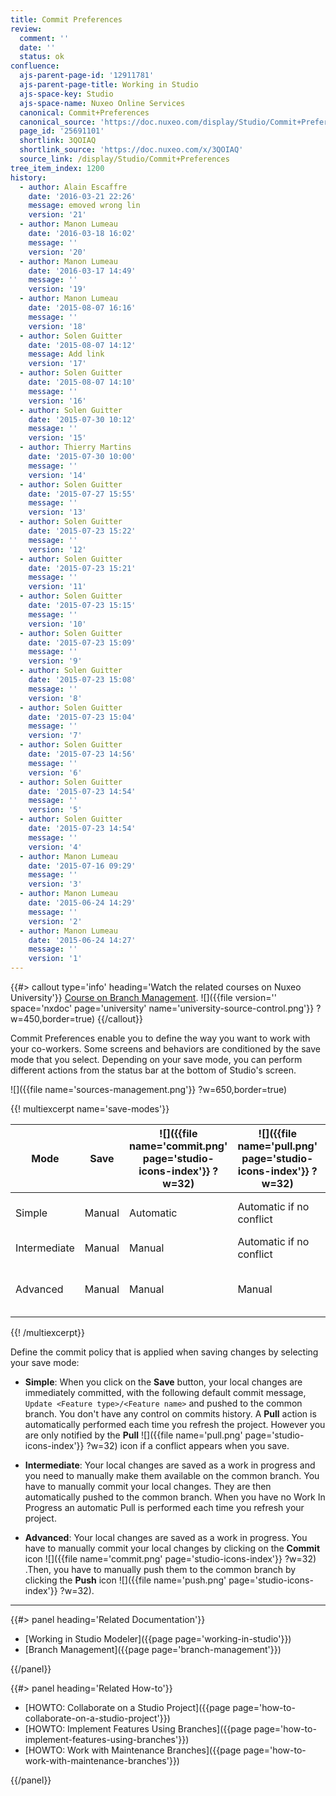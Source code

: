 ```yaml
---
title: Commit Preferences
review:
  comment: ''
  date: ''
  status: ok
confluence:
  ajs-parent-page-id: '12911781'
  ajs-parent-page-title: Working in Studio
  ajs-space-key: Studio
  ajs-space-name: Nuxeo Online Services
  canonical: Commit+Preferences
  canonical_source: 'https://doc.nuxeo.com/display/Studio/Commit+Preferences'
  page_id: '25691101'
  shortlink: 3QOIAQ
  shortlink_source: 'https://doc.nuxeo.com/x/3QOIAQ'
  source_link: /display/Studio/Commit+Preferences
tree_item_index: 1200
history:
  - author: Alain Escaffre
    date: '2016-03-21 22:26'
    message: emoved wrong lin
    version: '21'
  - author: Manon Lumeau
    date: '2016-03-18 16:02'
    message: ''
    version: '20'
  - author: Manon Lumeau
    date: '2016-03-17 14:49'
    message: ''
    version: '19'
  - author: Manon Lumeau
    date: '2015-08-07 16:16'
    message: ''
    version: '18'
  - author: Solen Guitter
    date: '2015-08-07 14:12'
    message: Add link
    version: '17'
  - author: Solen Guitter
    date: '2015-08-07 14:10'
    message: ''
    version: '16'
  - author: Solen Guitter
    date: '2015-07-30 10:12'
    message: ''
    version: '15'
  - author: Thierry Martins
    date: '2015-07-30 10:00'
    message: ''
    version: '14'
  - author: Solen Guitter
    date: '2015-07-27 15:55'
    message: ''
    version: '13'
  - author: Solen Guitter
    date: '2015-07-23 15:22'
    message: ''
    version: '12'
  - author: Solen Guitter
    date: '2015-07-23 15:21'
    message: ''
    version: '11'
  - author: Solen Guitter
    date: '2015-07-23 15:15'
    message: ''
    version: '10'
  - author: Solen Guitter
    date: '2015-07-23 15:09'
    message: ''
    version: '9'
  - author: Solen Guitter
    date: '2015-07-23 15:08'
    message: ''
    version: '8'
  - author: Solen Guitter
    date: '2015-07-23 15:04'
    message: ''
    version: '7'
  - author: Solen Guitter
    date: '2015-07-23 14:56'
    message: ''
    version: '6'
  - author: Solen Guitter
    date: '2015-07-23 14:54'
    message: ''
    version: '5'
  - author: Solen Guitter
    date: '2015-07-23 14:54'
    message: ''
    version: '4'
  - author: Manon Lumeau
    date: '2015-07-16 09:29'
    message: ''
    version: '3'
  - author: Manon Lumeau
    date: '2015-06-24 14:29'
    message: ''
    version: '2'
  - author: Manon Lumeau
    date: '2015-06-24 14:27'
    message: ''
    version: '1'
---
```


{{#> callout type='info' heading='Watch the related courses on Nuxeo University'}}
[Course on Branch Management](https://university.nuxeo.com/learn/public/course/view/elearning/62/understanding-nuxeo-studios-source-control-mechanism).
![]({{file version='' space='nxdoc' page='university' name='university-source-control.png'}} ?w=450,border=true)
{{/callout}}

Commit Preferences enable you to define the way you want to work with your co-workers. Some screens and behaviors are conditioned by the save mode that you select. Depending on your save mode, you can perform different actions from the status bar at the bottom of Studio's screen.

![]({{file name='sources-management.png'}} ?w=650,border=true)

{{! multiexcerpt name='save-modes'}}

| Mode         | Save   | ![]({{file name='commit.png' page='studio-icons-index'}} ?w=32) | ![]({{file name='pull.png' page='studio-icons-index'}} ?w=32) | ![]({{file name='push.png' page='studio-icons-index'}} ?w=32) | Recommended for                                    |
| ------------ | ------ | --------------------------------------------------------------- | ------------------------------------------------------------- | ------------------------------------------------------------- | -------------------------------------------------- |
| Simple       | Manual | Automatic                                                       | Automatic if no conflict                                      | Automatic                                                     | Testing or single development                      |
| Intermediate | Manual | Manual                                                          | Automatic if no conflict                                      | Automatic                                                     | Developers                                         |
| Advanced     | Manual | Manual                                                          | Manual                                                        | Manual                                                        | Developers familiar with revision control concepts |

{{! /multiexcerpt}}

Define the commit policy that is applied when saving changes by selecting your save mode:

- **Simple**: When you click on the **Save** button, your local changes are immediately committed, with the following default commit message, `Update <Feature type>/<Feature name>` and pushed to the common branch. You don't have any control on commits history. A **Pull** action is automatically performed each time you refresh the project. However you are only notified by the **Pull** ![]({{file name='pull.png' page='studio-icons-index'}} ?w=32) icon if a conflict appears when you save.

- **Intermediate**: Your local changes are saved as a work in progress and you need to manually make them available on the common branch. You have to manually commit your local changes. They are then automatically pushed to the common branch. When you have no Work In Progress an automatic Pull is performed each time you refresh your project.

- **Advanced**: Your local changes are saved as a work in progress. You have to manually commit your local changes by clicking on the **Commit** icon ![]({{file name='commit.png' page='studio-icons-index'}} ?w=32) .Then, you have to manually push them to the common branch by clicking the **Push** icon ![]({{file name='push.png' page='studio-icons-index'}} ?w=32).

* * *

<div class="row" data-equalizer data-equalize-on="medium"><div class="column medium-6">{{#> panel heading='Related Documentation'}}

- [Working in Studio Modeler]({{page page='working-in-studio'}})
- [Branch Management]({{page page='branch-management'}})

{{/panel}}</div><div class="column medium-6">{{#> panel heading='Related How-to'}}

- [HOWTO: Collaborate on a Studio Project]({{page page='how-to-collaborate-on-a-studio-project'}})
- [HOWTO: Implement Features Using Branches]({{page page='how-to-implement-features-using-branches'}})
- [HOWTO: Work with Maintenance Branches]({{page page='how-to-work-with-maintenance-branches'}})

{{/panel}}</div></div>
